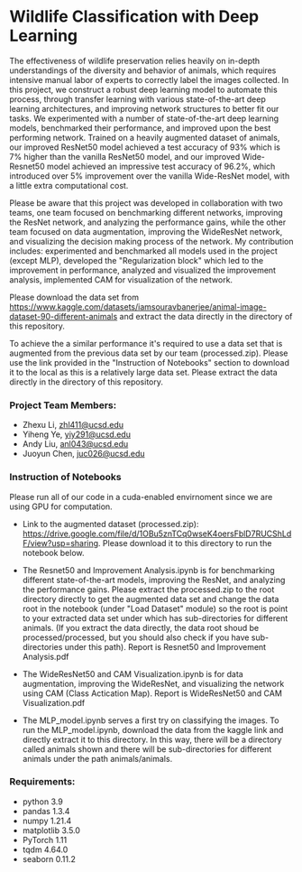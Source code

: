 # Wildlife Classification with Deep Learning 
The effectiveness of wildlife preservation relies heavily on in-depth understandings of the diversity and behavior of animals, which requires intensive manual labor of experts to correctly label the images collected. In this project, we construct a robust deep learning model to automate this process, through transfer learning with various state-of-the-art deep learning architectures, and improving network structures to better fit our tasks. We experimented with a number of state-of-the-art deep learning models, benchmarked their performance, and improved upon the best performing network. Trained on a heavily augmented dataset of animals, our improved ResNet50 model achieved a test accuracy of 93% which is 7% higher than the vanilla ResNet50 model, and our improved Wide-Resnet50 model achieved an impressive test accuracy of 96.2%, which introduced over 5% improvement over the vanilla Wide-ResNet model, with a little extra computational cost. 


Please be aware that this project was developed in collaboration with two teams, one team focused on benchmarking different networks, improving the ResNet network, and analyzing the performance gains, while the other team focused on data augmentation, improving the WideResNet network, and visualizing the decision making process of the network. My contribution includes: experimented and benchmarked all models used in the project (except MLP), developed the "Regularization block" which led to the improvement in performance, analyzed and visualized the improvement analysis, implemented CAM for visualization of the network. 

Please download the data set from https://www.kaggle.com/datasets/iamsouravbanerjee/animal-image-dataset-90-different-animals and extract the data directly
in the directory of this repository.

To achieve the a similar performance it's required to use a data set that is augmented from the previous data set by our team (processed.zip). Please use the link provided in the "Instruction of Notebooks" section to download it to the local as this is a relatively large data set. Please extract the data directly in the directory of this repository.

### Project Team Members:
- Zhexu Li, zhl411@ucsd.edu 
- Yiheng Ye, yiy291@ucsd.edu
- Andy Liu, anl043@ucsd.edu
- Juoyun Chen, juc026@ucsd.edu

### Instruction of Notebooks

Please run all of our code in a cuda-enabled envirnoment since we are using GPU for computation. 

- Link to the augmented dataset (processed.zip): https://drive.google.com/file/d/1OBu5znTCq0wseK4oersFblD7RUCShLdF/view?usp=sharing. Please download it to this directory to run the notebook below.
- The Resnet50 and Improvement Analysis.ipynb is for benchmarking different state-of-the-art models, improving the ResNet, and analyzing the performance gains. Please extract the processed.zip to the root directory directly to get the augmented data set and change the data root in the notebook (under "Load Dataset" module) so the root is point to your extracted data set under which has sub-directories for different animals. (If you extract the data directly, the data root shoud be processed/processed, but you should also check if you have sub-directories under this path). Report is Resnet50 and Improvement Analysis.pdf

- The WideResNet50 and CAM Visualization.ipynb is for data augmentation, improving the WideResNet, and visualizing the network using CAM (Class Actication Map). Report is WideResNet50 and CAM Visualization.pdf

- The MLP_model.ipynb serves a first try on classifying the images. To run the MLP_model.ipynb, download the data from the kaggle link and directly extract it to this directory. In this way, there will be a directory called animals shown and there will be sub-directories for different animals under the path animals/animals.

### Requirements:
- python 3.9
- pandas 1.3.4
- numpy 1.21.4
- matplotlib 3.5.0
- PyTorch 1.11
- tqdm 4.64.0
- seaborn 0.11.2
